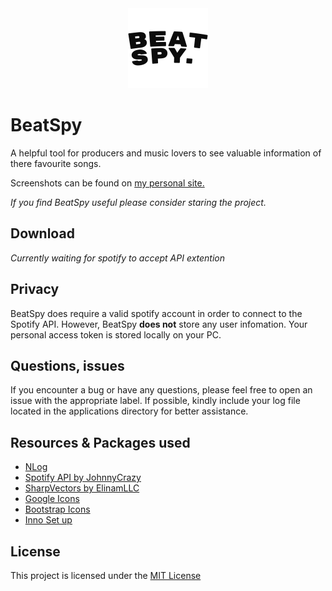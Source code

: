<center>
    <img src="Media/beatspy_appicon-black.png" alt="Logo" width="128" height="128" />
</center>

# BeatSpy
A helpful tool for producers and music lovers to see valuable information of there favourite songs.

Screenshots can be found on [my personal site.](https://realjamako.github.io/)

*If you find BeatSpy useful please consider staring the project.*

Download
---------
*Currently waiting for spotify to accept API extention*

Privacy
---------
BeatSpy does require a valid spotify account in order to connect to the Spotify API. However, BeatSpy **does not** store any user infomation. Your personal access token is stored locally on your PC.

Questions, issues
---------
If you encounter a bug or have any questions, please feel free to open an issue with the appropriate label. If possible, kindly include your log file located in the applications directory for better assistance.

Resources & Packages used
---------
- [NLog](https://github.com/NLog/NLog)
- [Spotify API by JohnnyCrazy](https://github.com/JohnnyCrazy/SpotifyAPI-NET)
- [SharpVectors by ElinamLLC](https://github.com/ElinamLLC/SharpVectors)
- [Google Icons](https://fonts.google.com/icons)
- [Bootstrap Icons](https://icons.getbootstrap.com/)
- [Inno Set up](https://github.com/jrsoftware/issrc/)

License
---------
This project is licensed under the [MIT License](https://www.google.com)